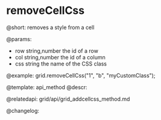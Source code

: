 removeCellCss
=============

@short: removes a style from a cell


@params:
- row		string,number		the id of a row
- col		string,number		the id of a column
- css		string				the name of the CSS class



@example:
grid.removeCellCss("1", "b", "myCustomClass");


@template: api_method
@descr:



@relatedapi:
grid/api/grid_addcellcss_method.md


@changelog:


